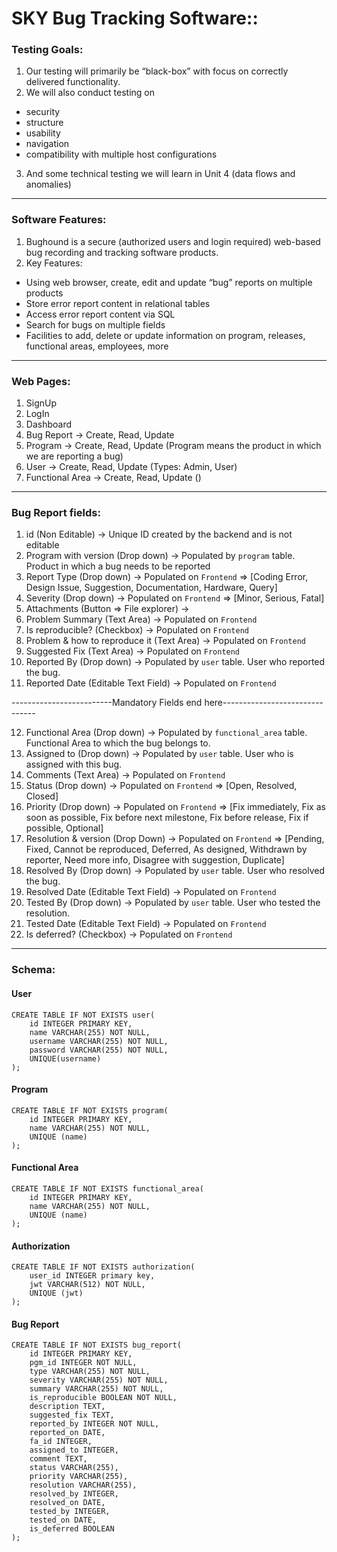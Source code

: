 # SKY Bug Tracking Software::

### Testing Goals:
1. Our testing will primarily be “black-box” with focus on correctly delivered functionality.
2. We will also conduct testing on 
  * security 
  * structure
  * usability
  * navigation
  * compatibility with multiple host configurations
3. And some technical testing we will learn in Unit 4 (data flows and anomalies)
---
### Software Features:
1. Bughound is a secure (authorized users and login required) web-based bug recording and tracking software products.
2. Key Features:
  * Using web browser, create, edit and update “bug” reports on multiple products
  * Store error report content in relational tables
  * Access error report content via SQL
  * Search for bugs on multiple fields 
  * Facilities to add, delete or update information on program, releases, functional areas, employees, more
---
### Web Pages:
1. SignUp
2. LogIn
3. Dashboard
4. Bug Report -> Create, Read, Update
5. Program -> Create, Read, Update (Program means the product in which we are reporting a bug)
6. User -> Create, Read, Update (Types: Admin, User)
7. Functional Area -> Create, Read, Update ()
---
### Bug Report fields:
1. id (Non Editable) -> Unique ID created by the backend and is not editable
2. Program with version (Drop down) -> Populated by `program` table. Product in which a bug needs to be reported
3. Report Type (Drop down) -> Populated on `Frontend` => [Coding Error, Design Issue, Suggestion, Documentation, Hardware, Query]
4. Severity (Drop down) -> Populated on `Frontend` => [Minor, Serious, Fatal]
5. Attachments (Button => File explorer) -> 
6. Problem Summary (Text Area) -> Populated on `Frontend`
7. Is reproducible? (Checkbox) -> Populated on `Frontend`
8. Problem & how to reproduce it (Text Area) -> Populated on `Frontend` 
9. Suggested Fix (Text Area) -> Populated on `Frontend`
10. Reported By (Drop down) -> Populated by `user` table. User who reported the bug.
11. Reported Date (Editable Text Field) -> Populated on `Frontend`

-------------------------Mandatory Fields end here-------------------------------

12. Functional Area (Drop down) -> Populated by `functional_area` table. Functional Area to which the bug belongs to.
13. Assigned to (Drop down) -> Populated by `user` table. User who is assigned with this bug.
14. Comments (Text Area) -> Populated on `Frontend`
15. Status (Drop down) -> Populated on `Frontend` => [Open, Resolved, Closed]
16. Priority (Drop down) -> Populated on `Frontend` => [Fix immediately, Fix as soon as possible, Fix before next milestone, Fix before release, Fix if possible, Optional]
17. Resolution & version (Drop Down) -> Populated on `Frontend` => [Pending, Fixed, Cannot be reproduced, Deferred, As designed, Withdrawn by reporter, Need more info, Disagree with suggestion, Duplicate]
18. Resolved By (Drop down) -> Populated by `user` table. User who resolved the bug.
19. Resolved Date (Editable Text Field) -> Populated on `Frontend`
18. Tested By (Drop down) -> Populated by `user` table. User who tested the resolution.
21. Tested Date (Editable Text Field) -> Populated on `Frontend`
22. Is deferred? (Checkbox) -> Populated on `Frontend`
---
### Schema:
#### User
```
CREATE TABLE IF NOT EXISTS user(
    id INTEGER PRIMARY KEY,
    name VARCHAR(255) NOT NULL,
    username VARCHAR(255) NOT NULL,
    password VARCHAR(255) NOT NULL,
    UNIQUE(username)
);
```

#### Program
```
CREATE TABLE IF NOT EXISTS program(
    id INTEGER PRIMARY KEY,
    name VARCHAR(255) NOT NULL,
    UNIQUE (name)
);
```

#### Functional Area
```
CREATE TABLE IF NOT EXISTS functional_area(
    id INTEGER PRIMARY KEY,
    name VARCHAR(255) NOT NULL,
    UNIQUE (name)
);
```

#### Authorization 
```
CREATE TABLE IF NOT EXISTS authorization(
    user_id INTEGER primary key,
    jwt VARCHAR(512) NOT NULL,
    UNIQUE (jwt)
);
```

#### Bug Report
```
CREATE TABLE IF NOT EXISTS bug_report(
    id INTEGER PRIMARY KEY,
    pgm_id INTEGER NOT NULL,
    type VARCHAR(255) NOT NULL,
    severity VARCHAR(255) NOT NULL,
    summary VARCHAR(255) NOT NULL,
    is_reproducible BOOLEAN NOT NULL,
    description TEXT,
    suggested_fix TEXT,
    reported_by INTEGER NOT NULL,
    reported_on DATE,
    fa_id INTEGER,
    assigned_to INTEGER,
    comment TEXT,
    status VARCHAR(255),
    priority VARCHAR(255),
    resolution VARCHAR(255),
    resolved_by INTEGER,
    resolved_on DATE,
    tested_by INTEGER,
    tested_on DATE,
    is_deferred BOOLEAN
);
```